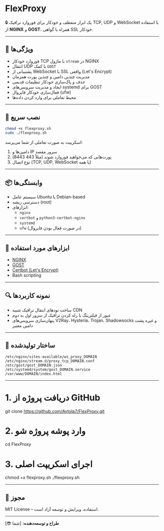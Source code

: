 # FlexProxy

🔒 یک ابزار منعطف و خودکار برای فوروارد ترافیک TCP, UDP و WebSocket با استفاده از **NGINX** و **GOST**، همراه با گواهی SSL خودکار.

---

## 🎯 ویژگی‌ها

- فوروارد خودکار TCP با ماژول `stream` در NGINX  
- انتقال UDP با کمک `GOST`  
- پشتیبانی از WebSocket با SSL واقعی (Let's Encrypt)  
- مدیریت چندین دامین و چندین پورت همزمان  
- حذف و پاک‌سازی خودکار تنظیمات قدیمی  
- ایجاد و مدیریت سرویس‌های systemd برای GOST  
- فعال‌سازی خودکار فایروال (ufw)  
- محیط تعاملی برای وارد کردن داده‌ها

---

## 🚀 نصب سریع

```bash
chmod +x flexproxy.sh
sudo ./flexproxy.sh
```

اسکریپت به صورت تعاملی از شما می‌پرسد:

1. دامین‌ها و IP سرور مقصد
2. پورت‌هایی که می‌خواهید فوروارد شوند (مثلاً 443 8443)
3. نوع اتصال (TCP, UDP, WebSocket یا همه)

---

## 📦 وابستگی‌ها

- سیستم عامل Ubuntu یا Debian-based  
- دسترسی ریشه (root)  
- ابزارهای:
  - `nginx`
  - `certbot` و `python3-certbot-nginx`
  - `systemd`
  - `ufw` (در صورت فعال بودن فایروال)

---

## 🧱 ابزارهای مورد استفاده

- [NGINX](https://nginx.org/)
- [GOST](https://github.com/go-gost/gost)
- [Certbot (Let's Encrypt)](https://certbot.eff.org/)
- Bash scripting

---

## 🔍 نمونه کاربردها

- ساخت نودهای انتقال ترافیک شبیه CDN  
- عبور از فیلترینگ با رله کردن ترافیک از سرور اول به دوم  
- پنهان‌سازی سرویس‌های V2Ray، Hysteria، Trojan، Shadowsocks و غیره پشت دامین معتبر

---

## 📂 ساختار تولیدشده

```text
/etc/nginx/sites-available/ws_proxy_DOMAIN
/etc/nginx/stream.d/proxy_tcp_DOMAIN.conf
/etc/gost/gost_DOMAIN.json
/etc/systemd/system/gost_DOMAIN.service
/var/www/DOMAIN/index.html
```
---

# 1. دریافت پروژه از GitHub
git clone https://github.com/Aytola7/FlexProxy.git

# 2. وارد پوشه پروژه شو
cd FlexProxy

# 3. اجرای اسکریپت اصلی
chmod +x flexproxy.sh
./flexproxy.sh

---

## 📄 مجوز

MIT License – استفاده، ویرایش و توسعه آزاد است.

---

**طراح و توسعه‌دهنده:** [شما 😎]  
